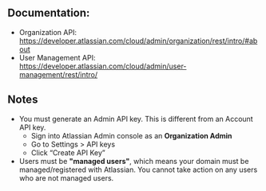 ## Documentation: 
* Organization API: https://developer.atlassian.com/cloud/admin/organization/rest/intro/#about
* User Management API: https://developer.atlassian.com/cloud/admin/user-management/rest/intro/

## Notes
* You must generate an Admin API key. This is different from an Account API key.  
  *  Sign into Atlassian Admin console as an **Organization Admin**
  *  Go to Settings > API keys
  *  Click “Create API Key”
* Users must be **"managed users"**, which means your domain must be managed/registered with Atlassian. You cannot take action on any users who are not managed users.
